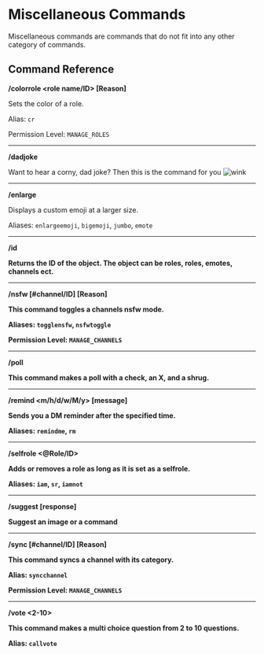# Miscellaneous Commands

Miscellaneous commands are commands that do not fit into any other category of commands.

## Command Reference

**/colorrole <role name/ID> <hex code> [Reason]**

Sets the color of a role.

Alias: `cr`

Permission Level: `MANAGE_ROLES`

---------

**/dadjoke**

Want to hear a corny, dad joke? Then this is the command for you <img class="emoji" alt="wink" src="https://cdn.discordapp.com/emojis/706248912809230508.png?v=1">

---------

**/enlarge <emoji>**

Displays a custom emoji at a larger size.

Aliases: `enlargeemoji`, `bigemoji`, `jumbo`, `emote`

---------

**/id <Object>**

Returns the ID of the object. The object can be roles, roles, emotes, channels ect.

---------

**/nsfw [#channel/ID] [Reason]**

This command toggles a channels nsfw mode.

Aliases: `togglensfw`, `nsfwtoggle`

Permission Level: `MANAGE_CHANNELS`

---------

**/poll <poll>**

This command makes a poll with a check, an X, and a shrug.

---------

**/remind <m/h/d/w/M/y> [message]**

Sends you a DM reminder after the specified time.

Aliases: `remindme`, `rm`

---------

**/selfrole <@Role/ID>**

Adds or removes a role as long as it is set as a selfrole.

Aliases: `iam`, `sr`, `iamnot`

---------

**/suggest [response] <category> <link or response>**

Suggest an image or a command

---------

**/sync [#channel/ID] [Reason]**

This command syncs a channel with its category.

Alias: `syncchannel`

Permission Level: `MANAGE_CHANNELS`

---------

**/vote <2-10> <vote here>**

This command makes a multi choice question from 2 to 10 questions.

Alias: `callvote`